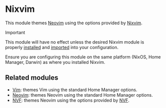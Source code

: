 # Nixvim

This module themes [Neovim] using the options provided by [Nixvim].

> [!IMPORTANT]
> This module will have no effect unless the desired Nixvim module is properly
> [installed](https://github.com/nix-community/nixvim?tab=readme-ov-file#installation)
> and
> [imported](https://github.com/nix-community/nixvim?tab=readme-ov-file#usage)
> into your configuration.
>
> Ensure you are configuring this module on the same platform (NixOS, Home
> Manager, Darwin) as where you installed Nixvim.

## Related modules

<!-- If updating this section, make sure to update it on the linked pages too. -->

- [Vim](vim.md): themes Vim using the standard Home Manager options.
- [Neovim](neovim.md): themes Neovim using the standard Home Manager options.
- [NVF](nvf.md): themes Neovim using the options provided by [NVF].

[Neovim]: https://neovim.io
[Nixvim]: https://github.com/nix-community/nixvim#readme
[NVF]: https://github.com/NotAShelf/nvf#readme

